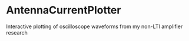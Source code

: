 # AntennaCurrentPlotter
Interactive plotting of oscilloscope waveforms from my non-LTI amplifier research

